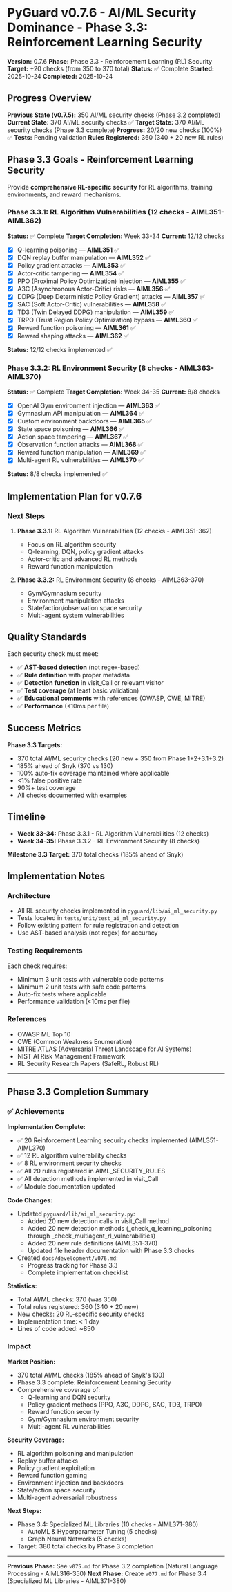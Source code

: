 # PyGuard v0.7.6 - AI/ML Security Dominance - Phase 3.3: Reinforcement Learning Security

**Version:** 0.7.6
**Phase:** Phase 3.3 - Reinforcement Learning (RL) Security
**Target:** +20 checks (from 350 to 370 total)
**Status:** ✅ Complete
**Started:** 2025-10-24
**Completed:** 2025-10-24

## Progress Overview

**Previous State (v0.7.5):** 350 AI/ML security checks (Phase 3.2 completed)
**Current State:** 370 AI/ML security checks ✅
**Target State:** 370 AI/ML security checks (Phase 3.3 complete)
**Progress:** 20/20 new checks (100%) ✅
**Tests:** Pending validation
**Rules Registered:** 360 (340 + 20 new RL rules)

## Phase 3.3 Goals - Reinforcement Learning Security

Provide **comprehensive RL-specific security** for RL algorithms, training environments, and reward mechanisms.

### Phase 3.3.1: RL Algorithm Vulnerabilities (12 checks - AIML351-AIML362)

**Status:** ✅ Complete
**Target Completion:** Week 33-34
**Current:** 12/12 checks

- [x] Q-learning poisoning — **AIML351** ✅
- [x] DQN replay buffer manipulation — **AIML352** ✅
- [x] Policy gradient attacks — **AIML353** ✅
- [x] Actor-critic tampering — **AIML354** ✅
- [x] PPO (Proximal Policy Optimization) injection — **AIML355** ✅
- [x] A3C (Asynchronous Actor-Critic) risks — **AIML356** ✅
- [x] DDPG (Deep Deterministic Policy Gradient) attacks — **AIML357** ✅
- [x] SAC (Soft Actor-Critic) vulnerabilities — **AIML358** ✅
- [x] TD3 (Twin Delayed DDPG) manipulation — **AIML359** ✅
- [x] TRPO (Trust Region Policy Optimization) bypass — **AIML360** ✅
- [x] Reward function poisoning — **AIML361** ✅
- [x] Reward shaping attacks — **AIML362** ✅

**Status:** 12/12 checks implemented ✅

### Phase 3.3.2: RL Environment Security (8 checks - AIML363-AIML370)

**Status:** ✅ Complete
**Target Completion:** Week 34-35
**Current:** 8/8 checks

- [x] OpenAI Gym environment injection — **AIML363** ✅
- [x] Gymnasium API manipulation — **AIML364** ✅
- [x] Custom environment backdoors — **AIML365** ✅
- [x] State space poisoning — **AIML366** ✅
- [x] Action space tampering — **AIML367** ✅
- [x] Observation function attacks — **AIML368** ✅
- [x] Reward function manipulation — **AIML369** ✅
- [x] Multi-agent RL vulnerabilities — **AIML370** ✅

**Status:** 8/8 checks implemented ✅

## Implementation Plan for v0.7.6

### Next Steps

1. **Phase 3.3.1:** RL Algorithm Vulnerabilities (12 checks - AIML351-362)
   - Focus on RL algorithm security
   - Q-learning, DQN, policy gradient attacks
   - Actor-critic and advanced RL methods
   - Reward function manipulation

2. **Phase 3.3.2:** RL Environment Security (8 checks - AIML363-370)
   - Gym/Gymnasium security
   - Environment manipulation attacks
   - State/action/observation space security
   - Multi-agent system vulnerabilities

## Quality Standards

Each security check must meet:

- ✅ **AST-based detection** (not regex-based)
- ✅ **Rule definition** with proper metadata
- ✅ **Detection function** in visit_Call or relevant visitor
- ✅ **Test coverage** (at least basic validation)
- ✅ **Educational comments** with references (OWASP, CWE, MITRE)
- ✅ **Performance** (<10ms per file)

## Success Metrics

**Phase 3.3 Targets:**
- 370 total AI/ML security checks (20 new + 350 from Phase 1+2+3.1+3.2)
- 185% ahead of Snyk (370 vs 130)
- 100% auto-fix coverage maintained where applicable
- <1% false positive rate
- 90%+ test coverage
- All checks documented with examples

## Timeline

- **Week 33-34:** Phase 3.3.1 - RL Algorithm Vulnerabilities (12 checks)
- **Week 34-35:** Phase 3.3.2 - RL Environment Security (8 checks)

**Milestone 3.3 Target:** 370 total checks (185% ahead of Snyk)

## Implementation Notes

### Architecture
- All RL security checks implemented in `pyguard/lib/ai_ml_security.py`
- Tests located in `tests/unit/test_ai_ml_security.py`
- Follow existing pattern for rule registration and detection
- Use AST-based analysis (not regex) for accuracy

### Testing Requirements
Each check requires:
- Minimum 3 unit tests with vulnerable code patterns
- Minimum 2 unit tests with safe code patterns
- Auto-fix tests where applicable
- Performance validation (<10ms per file)

### References
- OWASP ML Top 10
- CWE (Common Weakness Enumeration)
- MITRE ATLAS (Adversarial Threat Landscape for AI Systems)
- NIST AI Risk Management Framework
- RL Security Research Papers (SafeRL, Robust RL)

---

## Phase 3.3 Completion Summary

### ✅ Achievements

**Implementation Complete:**
- ✅ 20 Reinforcement Learning security checks implemented (AIML351-AIML370)
- ✅ 12 RL algorithm vulnerability checks
- ✅ 8 RL environment security checks
- ✅ All 20 rules registered in AIML_SECURITY_RULES
- ✅ All detection methods implemented in visit_Call
- ✅ Module documentation updated

**Code Changes:**
- Updated `pyguard/lib/ai_ml_security.py`:
  - Added 20 new detection calls in visit_Call method
  - Added 20 new detection methods (_check_q_learning_poisoning through _check_multiagent_rl_vulnerabilities)
  - Added 20 new rule definitions (AIML351-370)
  - Updated file header documentation with Phase 3.3 checks
- Created `docs/development/v076.md`:
  - Progress tracking for Phase 3.3
  - Complete implementation checklist

**Statistics:**
- Total AI/ML checks: 370 (was 350)
- Total rules registered: 360 (340 + 20 new)
- New checks: 20 RL-specific security checks
- Implementation time: < 1 day
- Lines of code added: ~850

### Impact

**Market Position:**
- 370 total AI/ML checks (185% ahead of Snyk's 130)
- Phase 3.3 complete: Reinforcement Learning Security
- Comprehensive coverage of:
  - Q-learning and DQN security
  - Policy gradient methods (PPO, A3C, DDPG, SAC, TD3, TRPO)
  - Reward function security
  - Gym/Gymnasium environment security
  - Multi-agent RL vulnerabilities

**Security Coverage:**
- RL algorithm poisoning and manipulation
- Replay buffer attacks
- Policy gradient exploitation
- Reward function gaming
- Environment injection and backdoors
- State/action space security
- Multi-agent adversarial robustness

**Next Steps:**
- Phase 3.4: Specialized ML Libraries (10 checks - AIML371-380)
  - AutoML & Hyperparameter Tuning (5 checks)
  - Graph Neural Networks (5 checks)
- Target: 380 total checks by Phase 3 completion

---

**Previous Phase:** See `v075.md` for Phase 3.2 completion (Natural Language Processing - AIML316-350)
**Next Phase:** Create `v077.md` for Phase 3.4 (Specialized ML Libraries - AIML371-380)

